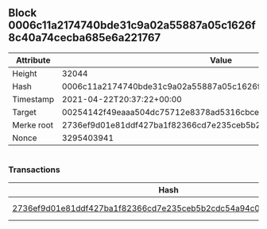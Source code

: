 ## Block 0006c11a2174740bde31c9a02a55887a05c1626f8c40a74cecba685e6a221767

Attribute | Value
--- | ---
Height | 32044
Hash | 0006c11a2174740bde31c9a02a55887a05c1626f8c40a74cecba685e6a221767
Timestamp | 2021-04-22T20:37:22+00:00
Target | 00254142f49eaaa504dc75712e8378ad5316cbcead634704b3734b6271167cc4
Merke root | 2736ef9d01e81ddf427ba1f82366cd7e235ceb5b2cdc54a94c05bcc93502b602
Nonce | 3295403941

```

```

### Transactions

Hash | Amount
--- | ---
[2736ef9d01e81ddf427ba1f82366cd7e235ceb5b2cdc54a94c05bcc93502b602](2736ef9d01e81ddf427ba1f82366cd7e235ceb5b2cdc54a94c05bcc93502b602.md) | 10.00000000 SKEPTI 
